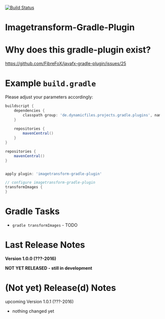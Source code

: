 [![Build Status](https://travis-ci.org/FibreFoX/imagetransform-gradle-plugin.svg?branch=master)](https://travis-ci.org/FibreFoX/imagetransform-gradle-plugin)

Imagetransform-Gradle-Plugin
============================



Why does this gradle-plugin exist?
==================================

https://github.com/FibreFoX/javafx-gradle-plugin/issues/25



Example `build.gradle`
======================

Please adjust your parameters accordingly:

```groovy
buildscript {
    dependencies {
        classpath group: 'de.dynamicfiles.projects.gradle.plugins', name: 'imagetransform-gradle-plugin', version: '1.0.0'
    }
    
    repositories {
        mavenCentral()
    }
}

repositories {
    mavenCentral()
}


apply plugin: 'imagetransform-gradle-plugin'

// configure imagetransform-gradle-plugin
transformImages {
}
```


Gradle Tasks
============

* `gradle transformImages` - TODO



Last Release Notes
==================

**Version 1.0.0 (???-2016)**

**NOT YET RELEASED - still in development**


(Not yet) Release(d) Notes
==========================

upcoming Version 1.0.1 (???-2016)

* nothing changed yet
